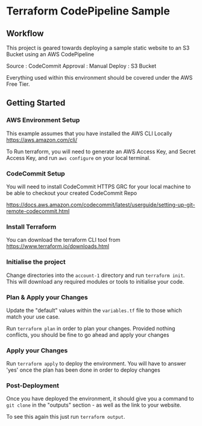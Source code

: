 # Terraform CodePipeline Sample

## Workflow

This project is geared towards deploying a sample static website to an S3 Bucket using an AWS CodePipeline

Source   : CodeCommit
Approval : Manual
Deploy   : S3 Bucket

Everything used within this environment should be covered under the AWS Free Tier.

## Getting Started

### AWS Environment Setup
This example assumes that you have installed the AWS CLI Locally https://aws.amazon.com/cli/

To Run terraform, you will need to generate an AWS Access Key, and Secret Access Key, and run `aws configure` on your local terminal.

### CodeCommit Setup
You will need to install CodeCommit HTTPS GRC for your local machine to be able to checkout your created CodeCommit Repo

https://docs.aws.amazon.com/codecommit/latest/userguide/setting-up-git-remote-codecommit.html

### Install Terraform
You can download the terraform CLI tool from https://www.terraform.io/downloads.html

### Initialise the project
Change directories into the `account-1` directory and run `terraform init`. This will download any required modules or tools to initialise your code.

### Plan & Apply your Changes
Update the "default" values within the `variables.tf` file to those which match your use case.

Run `terraform plan` in order to plan your changes. Provided nothing conflicts, you should be fine to go ahead and apply your changes

### Apply your Changes
Run `terraform apply` to deploy the environment. You will have to answer 'yes' once the plan has been done in order to deploy changes

### Post-Deployment
Once you have deployed the environment, it should give you a command to `git clone` in the "outputs" section - as well as the link to your website. 

To see this again this just run `terraform output`.
